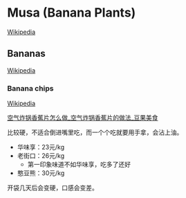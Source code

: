 # Musa (Banana Plants)
[Wikipedia](https://en.wikipedia.org/wiki/Musa_(genus))

## Bananas
[Wikipedia](https://en.wikipedia.org/wiki/Banana)

### Banana chips
[Wikipedia](https://en.wikipedia.org/wiki/Banana_chip)

[空气炸锅香蕉片怎么做\_空气炸锅香蕉片的做法\_豆果美食](https://www.douguo.com/cookbook/3231299.html)

比较硬，不适合倒进嘴里吃，而一个个吃就要用手拿，会沾上油。

- 华味享：23元/kg
- 老街口：26元/kg
  - 第一印象味道不如华味享，吃多了还好
- 憨豆熊：30元/kg

开袋几天后会变硬，口感会变差。